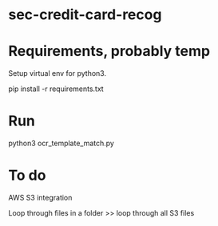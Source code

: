 # sec-credit-card-recog

# Requirements, probably temp

Setup virtual env for python3.

pip install -r requirements.txt

# Run

python3 ocr_template_match.py

# To do

AWS S3 integration

Loop through files in a folder >> loop through all S3 files